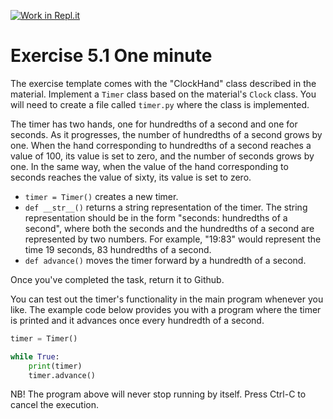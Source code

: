 [![Work in Repl.it](https://classroom.github.com/assets/work-in-replit-14baed9a392b3a25080506f3b7b6d57f295ec2978f6f33ec97e36a161684cbe9.svg)](https://classroom.github.com/online_ide?assignment_repo_id=4069902&assignment_repo_type=AssignmentRepo)
# Exercise 5.1 One minute

The exercise template comes with the "ClockHand" class described in the material. Implement a `Timer` class based on the material's `Clock` class. You will need to create a file called `timer.py` where the class is implemented. 

The timer has two hands, one for hundredths of a second and one for seconds. As it progresses, the number of hundredths of a second grows by one. When the hand corresponding to hundredths of a second reaches a value of 100, its value is set to zero, and the number of seconds grows by one. In the same way, when the value of the hand corresponding to seconds reaches the value of sixty, its value is set to zero.

- `timer = Timer()` creates a new timer.
- `def __str__()` returns a string representation of the timer. The string representation should be in the form "seconds: hundredths of a second", where both the seconds and the hundredths of a second are represented by two numbers. For example, "19:83" would represent the time 19 seconds, 83 hundredths of a second.
- `def advance()` moves the timer forward by a hundredth of a second.

Once you've completed the task, return it to Github.

You can test out the timer's functionality in the main program whenever you like. The example code below provides you with a program where the timer is printed and it advances once every hundredth of a second.

```python
timer = Timer()

while True:
    print(timer)
    timer.advance()
```

NB! The program above will never stop running by itself. Press Ctrl-C to cancel the execution.
